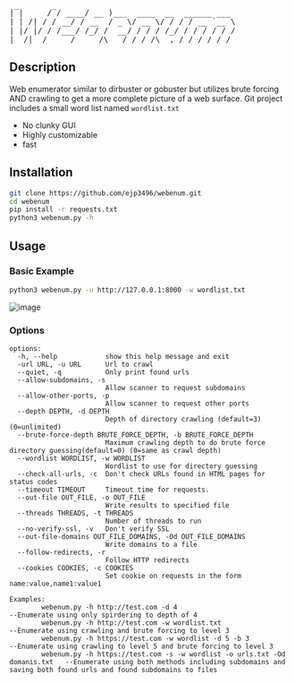 <pre>|‾|     /‾/ ____/ __ )___  ____  __  ______ ___
| | /| / / __/ / __  / _ \/ __ \/ / / / __ `__ \
| |/ |/ / /___/ /_/ /  __/ / / / /_/ / / / / / /
|__/|__/_____/_____/\___/_/ /_/\__,_/_/ /_/ /_/</pre>

## Description
Web enumerator similar to dirbuster or gobuster but utilizes brute forcing AND crawling to get a more complete picture of a web surface. Git project includes a small word list named ```wordlist.txt```
  - No clunky GUI
  - Highly customizable
  - fast

## Installation
```bash
git clone https://github.com/ejp3496/webenum.git
cd webenum
pip install -r requests.txt
python3 webenum.py -h
```

## Usage
### Basic Example
```bash
python3 webenum.py -u http://127.0.0.1:8000 -w wordlist.txt
```
![image](https://user-images.githubusercontent.com/43967089/153477780-3d23ed82-2b73-4138-b66f-a54e69a72b80.png)

### Options
```
options:
  -h, --help            show this help message and exit
  -url URL, -u URL      Url to crawl
  --quiet, -q           Only print found urls
  --allow-subdomains, -s
                        Allow scanner to request subdomains
  --allow-other-ports, -p
                        Allow scanner to request other ports
  --depth DEPTH, -d DEPTH
                        Depth of directory crawling (default=3) (0=unlimited)
  --brute-force-depth BRUTE_FORCE_DEPTH, -b BRUTE_FORCE_DEPTH
                        Maximum crawling depth to do brute force directory guessing(default=0) (0=same as crawl depth)
  --wordlist WORDLIST, -w WORDLIST
                        Wordlist to use for directory guessing
  --check-all-urls, -c  Don't check URLs found in HTML pages for status codes
  --timeout TIMEOUT     Timeout time for requests.
  --out-file OUT_FILE, -o OUT_FILE
                        Write results to specified file
  --threads THREADS, -t THREADS
                        Number of threads to run
  --no-verify-ssl, -v   Don't verify SSL
  --out-file-domains OUT_FILE_DOMAINS, -Od OUT_FILE_DOMAINS
                        Write domains to a file
  --follow-redirects, -r
                        Follow HTTP redirects
  --cookies COOKIES, -c COOKIES
                        Set cookie on requests in the form name:value,name1:value1

Examples:
        webenum.py -h http://test.com -d 4                                          --Enumerate using only spirdering to depth of 4
        webenum.py -h http://test.com -w wordlist.txt                               --Enumerate using crawling and brute forcing to level 3
        webenum.py -h https://test.com -w wordlist -d 5 -b 3                        --Enumerate using crawling to level 5 and brute forcing to level 3
        webenum.py -h https://test.com -s -w wordlist -o urls.txt -Od domanis.txt   --Enumerate using both methods including subdomains and saving both found urls and found subdomains to files
```
